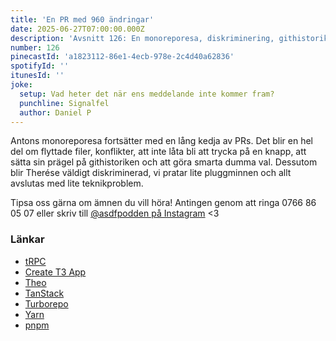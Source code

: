 ```yaml
---
title: 'En PR med 960 ändringar'
date: 2025-06-27T07:00:00.000Z
description: 'Avsnitt 126: En monoreporesa, diskriminering, githistorik och teknikproblem.'
number: 126
pinecastId: 'a1823112-86e1-4ecb-978e-2c4d40a62836'
spotifyId: ''
itunesId: ''
joke:
  setup: Vad heter det när ens meddelande inte kommer fram?
  punchline: Signalfel
  author: Daniel P
---
```


Antons monoreporesa fortsätter med en lång kedja av PRs. Det blir en hel del om flyttade filer, konflikter, att inte låta bli att trycka på en knapp, att sätta sin prägel på githistoriken och att göra smarta dumma val. Dessutom blir Therése väldigt diskriminerad, vi pratar lite pluggminnen och allt avslutas med lite teknikproblem.

Tipsa oss gärna om ämnen du vill höra! Antingen genom att ringa 0766 86 05 07 eller skriv till [@asdfpodden på Instagram](https://www.instagram.com/asdfpodden/) &lt;3

### Länkar

- [tRPC](https://trpc.io/)
- [Create T3 App](https://create.t3.gg/)
- [Theo](https://t3.gg/)
- [TanStack](https://tanstack.com/)
- [Turborepo](https://turborepo.com/)
- [Yarn](https://yarnpkg.com/)
- [pnpm](https://pnpm.io/)